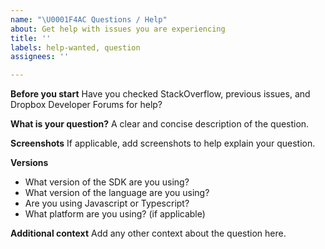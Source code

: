 ```yaml
---
name: "\U0001F4AC Questions / Help"
about: Get help with issues you are experiencing
title: ''
labels: help-wanted, question
assignees: ''

---
```


**Before you start**
Have you checked StackOverflow, previous issues, and Dropbox Developer Forums for help?

**What is your question?**
A clear and concise description of the question.

**Screenshots**
If applicable, add screenshots to help explain your question.

**Versions**
* What version of the SDK are you using?
* What version of the language are you using?
* Are you using Javascript or Typescript?
* What platform are you using? (if applicable)

**Additional context**
Add any other context about the question here.